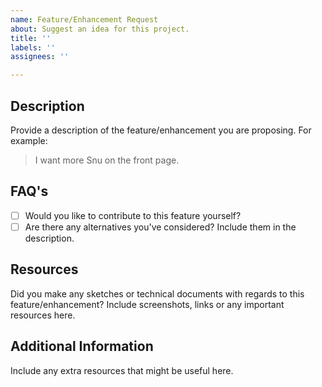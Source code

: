 ```yaml
---
name: Feature/Enhancement Request
about: Suggest an idea for this project.
title: ''
labels: ''
assignees: ''

---
```


## Description
Provide a description of the feature/enhancement you are proposing. For example:
> I want more Snu on the front page.

## FAQ's

- [ ] Would you like to contribute to this feature yourself?
- [ ] Are there any alternatives you've considered? Include them in the description.

## Resources

Did you make any sketches or technical documents with regards to this feature/enhancement? Include screenshots, links or any important resources here.

## Additional Information

Include any extra resources that might be useful here.
